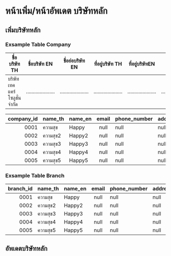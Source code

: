 # หน้าเพิ่ม/หน้าอัพเดต บริษัทหลัก

## เพิ่มบริษัทหลัก

### Exsample Table Company


|ชื่อบริษัท TH|ชื่อบริษัท EN|ชื่อย่อบริษัท EN|ที่อยู่บริษัท TH|ที่อยู่บริษัทEN|ภูมิภาค|อาคาร/หมู่บ้าน|ห้องเลขที่|ชั้นที่|ตรอก/ซอย|ถนน|ตำบล/แขวง|อำเภอ/เขต|จังหวัด|รหัสไปรษณีย์|เลขประจำตัวผู้เสียภาษี|หมายเลขโทรศัทพ์|อีเมล์|สกุลเงิน|แนบไฟล์หนังสือรับรอง|แนบใบ อบจ5|แนบใบ ปพ.20|
|-|-|-|-|-|-|-|-|-|-|-|-|-|-|-|-|-|-|-|-|-|-|
|บริษัท เทคแคร์ โซลูชั่น จำกัด|.....................|.....................|.....................|.....................|.....................|.....................|.....................|.....................|.....................|.....................|.....................|.....................|.....................|.....................|.....................|.....................|.....................|.....................|.....................|.....................|.....................|


|company_id|name_th|name_en|email|phone_number|address_th|address_en|sub_district_id|district_id|provint_id|podcode|tax|logo|file2|file3|file4|file5|
|-:|-|-|:-:|-|-|-|-|-|-|-|-|-|-|-|-|-|
|0001|ความสุข|Happy|null|null|null|null|null|null|null|null|null|null|null|null|null|null|
|0002|ความสุข2|Happy2|null|null|null|null|null|null|null|null|null|null|null|null|null|null|
|0003|ความสุข3|Happy3|null|null|null|null|null|null|null|null|null|null|null|null|null|null|
|0004|ความสุข4|Happy4|null|null|null|null|null|null|null|null|null|null|null|null|null|null|
|0005|ความสุข5|Happy5|null|null|null|null|null|null|null|null|null|null|null|null|null|null|

### Exsample Table Branch

|branch_id|name_th|name_en|email|phone_number|address_th|address_en|sub_district_id|district_id|provint_id|podcode|company_id|
|-:|-|-|:-:|-|-|-|-|-|-|-|-|
|0001|ความสุข|Happy|null|null|null|null|null|null|null|null|null|
|0002|ความสุข2|Happy2|null|null|null|null|null|null|null|null|null|
|0003|ความสุข3|Happy3|null|null|null|null|null|null|null|null|null|
|0004|ความสุข4|Happy4|null|null|null|null|null|null|null|null|null|
|0005|ความสุข5|Happy5|null|null|null|null|null|null|null|null|null|

## อัพเดตบริษัทหลัก
